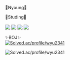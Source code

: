 <a>🐣Nyoung🐣
<br/>
  
</a>


<a>📒Studing📒<br/><br/>
<img src="https://img.shields.io/badge/C++-0067A3?style=flat-square&logo=C++&logoColor=white"/>
<img src="https://img.shields.io/badge/Spring-81C147?style=flat-square&logo=Spring&logoColor=white"/>
<img src="https://img.shields.io/badge/Java-FF0000?style=flat-square&logo=Java&logoColor=white"/>
<img src="https://img.shields.io/badge/Python-FFCA28?style=flat-square&logo=Python&logoColor=white"/>
</a>

<a>✨BOJ✨
  <br/>
[![Solved.ac/profile/wyu2341](http://mazassumnida.wtf/api/mini/generate_badge?boj=wyu2341)](https://solved.ac/wyu2341)

![Solved.ac/profile/wyu2341](http://mazandi.herokuapp.com/api?handle=wyu2341&theme=warm)
</a>
